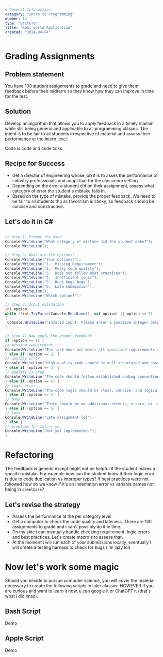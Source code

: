 ```yaml
---
# General Information
category: "Intro to Programming"
number: 14
type: "Lecture"
title: "Real world Application"
created: "2024-04-04"
---
```


# Grading Assignments

## Problem statement

You have 100 student assignments to grade and need to give them feedback before their midterm so they know how they can improve in time for the test.

## Solution

Develop an algorithm that allows you to apply feedback in a timely manner while still being generic and applicable to all programming classes. The intent is to be fair to all students irrespective of material and assess their performance at the intern level.

Code is code and code talks.

## Recipe for Success

- Get a director of engineering whose job it is to asses the performance of industry professionals and adapt that for the classroom setting.
- Depending on the error a student did on their assignment, assess what category of error the student's mistake falls in.
- Based on the type of mistake, provide the proper feedback. We need to be fair to all students tho as favoritism is stinky, so feedback should be concise and constructive.

## Let's do it in C#

```cs

// Step 1) Prompt the user
Console.WriteLine("What category of mistake did the student make?");
Console.WriteLine();

// Step 2) What are the options?
Console.WriteLine("Your options:");
Console.WriteLine("1.  Missing Requirement");
Console.WriteLine("2.  Messy code quality");
Console.WriteLine("3.  Does not follow best practices");
Console.WriteLine("4.  Inefficient logic");
Console.WriteLine("5.  Bugs bugs bugs");
Console.WriteLine("6.  Late submission");
Console.WriteLine();
Console.WriteLine("Which option?");

// Step 3) Input validation
int option;
while (!int.TryParse(Console.ReadLine(), out option) || option <= 0)
{
 Console.WriteLine("Invalid input. Please enter a positive integer between 1 and 6.");
}

// Step 4) Now apply the proper feedback
if (option == 1) {
// missing requirement
Console.WriteLine("The task does not meets all specified requirements as outlined in the given instructions.");
} else if (option == 2) {
// quality error
Console.WriteLine("High-quality code should be well-structured and easy to understand.");
} else if (option == 3) {
// quality is crap
Console.WriteLine("The code should follow established coding conventions and standards, promoting scalability, reliability, and maintainability over time.");
} else if (option == 4) {
// logic error
Console.WriteLine("The code logic should be clear, concise, and logically sound to ensure proper functioning with minimal complexity.");
} else if (option == 5) {
// bugs
Console.WriteLine("There should be no additional defects, errors, or issues present in the code.");
} else if (option == 6) {
// late
Console.WriteLine("Late assignment lol");
} else {
// problems for future you
Console.WriteLine("Not yet implemented.");
}
```

# Refactoring

The feedback is generic except might not be helpful if the student makes a specific mistake. For example how can the student know if their logic error is due to code duplication vs improper types? If best practices were not followed how do we know if it's an indentation error vs variable names not being in `camelCase`?

## Let's revise the strategy

- Assess the performance at the per category level.
- Get a computer to check the code quality and lateness. There are 100 assignments to grade and i can't possibly do it in time.
- On my side i can manually handle checking requirement, logic errors and best practices. Let's create macro's to assess that.
- At the moment i will run each of your submissions locally, eventually I will create a testing harness to check for bugs (i'm lazy lol)

# Now let's work some magic

Should you decide to pursue computer science, you will cover the material necessary to create the following scripts in later classes. HOWEVER If you are curious and want to learn it now, u can google it or ChatGPT it (that's what i did lmao).

## Bash Script

Demo

## Apple Script

Demo
